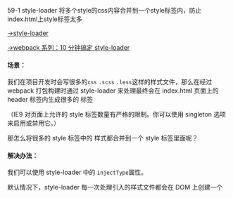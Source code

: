 59-1 style-loader 将多个style的css内容合并到一个style标签内，防止index.html上style标签太多

[->style-loader](https://webpack.js.org/loaders/style-loader/#singletonstyletag)

[->webpack 系列：10 分钟搞定 style-loader](https://segmentfault.com/a/1190000020611324?utm_source=tag-newest)

#### 场景：

我们在项目开发时会写很多的`css` `.scss` `.less`这样的样式文件，那么在经过 webpack 打包构建时通过 style-loader 来处理最终会在 index.html 页面上的 header 标签内生成很多的 <style>...</style>  标签

（IE9 对页面上允许的 style 标签数量有严格的限制。你可以使用 singleton 选项来启用或禁用它。）

那怎么将很多的 style 标签中的 样式都合并到一个 style 标签里面呢？

#### 解决办法：

我们可以使用 style-loader 中的 `injectType`属性。

默认情况下，style-loader 每一次处理引入的样式文件都会在 DOM 上创建一个 <style> 标签

注意：

低版本的 style-loader 配置的是 singleton: true，如果你安装的版本在配置了 singleton: true 后打包报错，那么可以使用 injectType: 'singletonStyleTag'

```
module.exports = {
  module: {
    rules: [
      {
        test: /\.css$/,
        use: [
          // 'style-loader', // 把 css 样式内容内联到 style 标签内
          {
            loader: 'style-loader',
            options: {
              // singleton: true // 处理为单个style标签（低版本）
              injectType: 'singletonStyleTag' // 处理为单个style标签
            }
          },
          // 'css-loader', // 处理 .css 文件
          {
            loader: 'css-loader'
          },
          'postcss-loader' // 构建时调用 autoprefixer 自动添加浏览器厂商前缀 （webkit、moz、ms）
        ],
        // 例如 element-ui 样式库会有主题 css文件存在于 node_modules 中，所以 css 文件的 loader 不应该加入 include 和 exclude
        // import 'element-ui/lib/theme-chalk/index.css' 这个主题样式是在 node_modules 中的
        // include: [resolve('src'), resolve('test')]
        // exclude: /node_modules/
      },
    ]
  }
}
```

这样的配置在 sass-loader和less-loader中同样适用。

没有 配置 injectType: 'singletonStyleTag'：

![image](http://i2.tiimg.com/717460/bcacf15ed6eda9ab.jpg)


配置了 injectType: 'singletonStyleTag'：

![image](http://i2.tiimg.com/717460/de94e3c07f3e6848.jpg)
